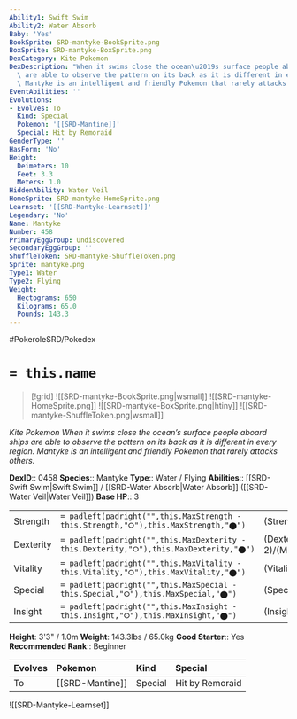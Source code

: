```yaml
---
Ability1: Swift Swim
Ability2: Water Absorb
Baby: 'Yes'
BookSprite: SRD-mantyke-BookSprite.png
BoxSprite: SRD-mantyke-BoxSprite.png
DexCategory: Kite Pokemon
DexDescription: "When it swims close the ocean\u2019s surface people aboard ships\
  \ are able to observe the pattern on its back as it is different in every region.\
  \ Mantyke is an intelligent and friendly Pokemon that rarely attacks others."
EventAbilities: ''
Evolutions:
- Evolves: To
  Kind: Special
  Pokemon: '[[SRD-Mantine]]'
  Special: Hit by Remoraid
GenderType: ''
HasForm: 'No'
Height:
  Deimeters: 10
  Feet: 3.3
  Meters: 1.0
HiddenAbility: Water Veil
HomeSprite: SRD-mantyke-HomeSprite.png
Learnset: '[[SRD-Mantyke-Learnset]]'
Legendary: 'No'
Name: Mantyke
Number: 458
PrimaryEggGroup: Undiscovered
SecondaryEggGroup: ''
ShuffleToken: SRD-mantyke-ShuffleToken.png
Sprite: mantyke.png
Type1: Water
Type2: Flying
Weight:
  Hectograms: 650
  Kilograms: 65.0
  Pounds: 143.3
---
```


#PokeroleSRD/Pokedex

# `= this.name`

> [!grid]
> ![[SRD-mantyke-BookSprite.png|wsmall]]
> ![[SRD-mantyke-HomeSprite.png]]
> ![[SRD-mantyke-BoxSprite.png|htiny]]
> ![[SRD-mantyke-ShuffleToken.png|wsmall]]


*Kite Pokemon*
*When it swims close the ocean’s surface people aboard ships are able to observe the pattern on its back as it is different in every region. Mantyke is an intelligent and friendly Pokemon that rarely attacks others.*

**DexID**:: 0458
**Species**:: Mantyke
**Type**:: Water / Flying
**Abilities**:: [[SRD-Swift Swim|Swift Swim]] / [[SRD-Water Absorb|Water Absorb]] ([[SRD-Water Veil|Water Veil]])
**Base HP**:: 3

|           |                                                                                        |                                          |
| --------- | -------------------------------------------------------------------------------------- | ---------------------------------------- |
| Strength  | `= padleft(padright("",this.MaxStrength - this.Strength,"⭘"),this.MaxStrength,"⬤")`    | (Strength::1)/(MaxStrength::3)   |
| Dexterity | `= padleft(padright("",this.MaxDexterity - this.Dexterity,"⭘"),this.MaxDexterity,"⬤")` | (Dexterity:: 2)/(MaxDexterity::4) |
| Vitality  | `= padleft(padright("",this.MaxVitality - this.Vitality,"⭘"),this.MaxVitality,"⬤")`    | (Vitality::2)/(MaxVitality::4)   |
| Special   | `= padleft(padright("",this.MaxSpecial - this.Special,"⭘"),this.MaxSpecial,"⬤")`       | (Special::1)/(MaxSpecial::3)     |
| Insight   | `= padleft(padright("",this.MaxInsight - this.Insight,"⭘"),this.MaxInsight,"⬤")`       | (Insight::3)/(MaxInsight::6)     |

**Height**: 3'3" / 1.0m
**Weight**: 143.3lbs / 65.0kg
**Good Starter**:: Yes
**Recommended Rank**:: Beginner

| Evolves   | Pokemon         | Kind    | Special         |
|:----------|:----------------|:--------|:----------------|
| To        | [[SRD-Mantine]] | Special | Hit by Remoraid |

![[SRD-Mantyke-Learnset]]